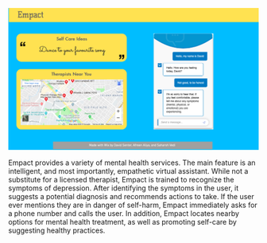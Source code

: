 ![Screenshot of Empact](
https://raw.githubusercontent.com/Afreen95/empact/master/empact_screenshot.png)

Empact provides a variety of mental health services. The main feature is an intelligent, and most importantly, empathetic virtual assistant. While not a substitute for a licensed therapist, Empact is trained to recognize the symptoms of depression. After identifying the symptoms in the user, it suggests a potential diagnosis and recommends actions to take. If the user ever mentions they are in danger of self-harm, Empact immediately asks for a phone number and calls the user. In addition, Empact locates nearby options for mental health treatment, as well as promoting self-care by suggesting healthy practices. 
